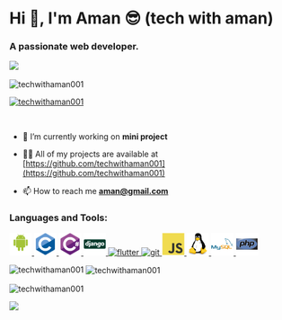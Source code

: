 

<h1 >Hi 👋, I'm Aman 😎 (tech with aman)</h1>
<h3 >A passionate web developer.</h3>

<img src="https://github.com/techwithaman001/test/blob/main/Let's%20Get%20Groovy%20crop.png%20%20(2).png" />

<p align="left"> <img src="https://komarev.com/ghpvc/?username=techwithaman001&label=Profile%20views&color=0e75b6&style=flat" alt="techwithaman001" /> </p>

<p align="left"> <a href="https://github.com/ryo-ma/github-profile-trophy"><img src="https://github-profile-trophy.vercel.app/?username=techwithaman001" alt="techwithaman001" /></a> </p>

<p align="left"> <a href="https://twitter.com/" target="blank"><img src="https://img.shields.io/twitter/follow/?logo=twitter&style=for-the-badge" alt="" /></a> </p>

- 🔭 I’m currently working on **mini project**

- 👨‍💻 All of my projects are available at [https://github.com/techwithaman001](https://github.com/techwithaman001)

- 📫 How to reach me **aman@gmail.com**


<h3 align="left">Languages and Tools:</h3>
<p align="left"> <a href="https://developer.android.com" target="_blank"> <img src="https://raw.githubusercontent.com/devicons/devicon/master/icons/android/android-original-wordmark.svg" alt="android" width="40" height="40"/> </a> <a href="https://www.cprogramming.com/" target="_blank"> <img src="https://raw.githubusercontent.com/devicons/devicon/master/icons/c/c-original.svg" alt="c" width="40" height="40"/> </a> <a href="https://www.w3schools.com/cs/" target="_blank"> <img src="https://raw.githubusercontent.com/devicons/devicon/master/icons/csharp/csharp-original.svg" alt="csharp" width="40" height="40"/> </a> <a href="https://www.djangoproject.com/" target="_blank"> <img src="https://raw.githubusercontent.com/devicons/devicon/master/icons/django/django-original.svg" alt="django" width="40" height="40"/> </a> <a href="https://flutter.dev" target="_blank"> <img src="https://www.vectorlogo.zone/logos/flutterio/flutterio-icon.svg" alt="flutter" width="40" height="40"/> </a> <a href="https://git-scm.com/" target="_blank"> <img src="https://www.vectorlogo.zone/logos/git-scm/git-scm-icon.svg" alt="git" width="40" height="40"/> </a> <a href="https://developer.mozilla.org/en-US/docs/Web/JavaScript" target="_blank"> <img src="https://raw.githubusercontent.com/devicons/devicon/master/icons/javascript/javascript-original.svg" alt="javascript" width="40" height="40"/> </a> <a href="https://www.linux.org/" target="_blank"> <img src="https://raw.githubusercontent.com/devicons/devicon/master/icons/linux/linux-original.svg" alt="linux" width="40" height="40"/> </a> <a href="https://www.mysql.com/" target="_blank"> <img src="https://raw.githubusercontent.com/devicons/devicon/master/icons/mysql/mysql-original-wordmark.svg" alt="mysql" width="40" height="40"/> </a> <a href="https://www.php.net" target="_blank"> <img src="https://raw.githubusercontent.com/devicons/devicon/master/icons/php/php-original.svg" alt="php" width="40" height="40"/> </a> </p>

<p><img align="left" src="https://github-readme-stats.vercel.app/api/top-langs?username=techwithaman001&show_icons=true&locale=en&layout=compact" alt="techwithaman001" /></p>

<p>&nbsp;<img align="center" src="https://github-readme-stats.vercel.app/api?username=techwithaman001&show_icons=true&locale=en" alt="techwithaman001" /></p>

<p><img align="center" src="https://github-readme-streak-stats.herokuapp.com/?user=techwithaman001&" alt="techwithaman001" /></p>

<img src="https://github.com/techwithaman001/test/blob/main/Let's%20Get%20Groovy.gif" />

